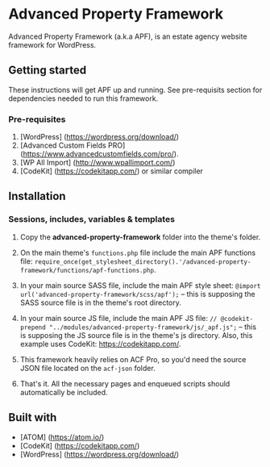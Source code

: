 # Advanced Property Framework

Advanced Property Framework (a.k.a APF), is an estate agency website framework for WordPress.

## Getting started

These instructions will get APF up and running. See pre-requisits section for dependencies needed to run this framework.

### Pre-requisites

1. [WordPress] (https://wordpress.org/download/)
2. [Advanced Custom Fields PRO] (https://www.advancedcustomfields.com/pro/).
3. [WP All Import] (http://www.wpallimport.com/)
4. [CodeKit] (https://codekitapp.com/) or similar compiler

## Installation

### Sessions, includes, variables & templates

1. Copy the **advanced-property-framework** folder into the theme's folder.

2. On the main theme's ```functions.php``` file include the main APF functions file:  ```require_once(get_stylesheet_directory().'/advanced-property-framework/functions/apf-functions.php```.

3. In your main source SASS file, include the main APF style sheet:  ```@import url('advanced-property-framework/scss/apf');``` – this is supposing the SASS source file is in the theme's root directory.  

4. In your main source JS file, include the main APF JS file:  ```// @codekit-prepend "../modules/advanced-property-framework/js/_apf.js";``` – this is supposing the JS source file is in the theme's js directory. Also, this example uses CodeKit: https://codekitapp.com/.

5. This framework heavily relies on ACF Pro, so you'd need the source JSON file located on the ```acf-json``` folder.

6. That's it. All the necessary pages and enqueued scripts should automatically be included.

## Built with

* [ATOM] (https://atom.io/)
* [CodeKit] (https://codekitapp.com/)
* [WordPress] (https://wordpress.org/download/)
